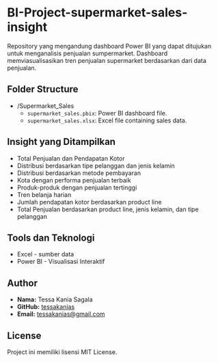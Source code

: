 # BI-Project-supermarket-sales-insight
Repository yang mengandung dashboard Power BI yang dapat ditujukan untuk menganalisis penjualan sumpermarket. Dashboard memviasualisasikan tren penjualan supermarket berdasarkan dari data penjualan.

## Folder Structure
- /Supermarket_Sales
  - `supermarket_sales.pbix`: Power BI dashboard file.  
  - `supermarket_sales.xlsx`: Excel file containing sales data.

## Insight yang Ditampilkan
- Total Penjualan dan Pendapatan Kotor
- Distribusi berdasarkan tipe pelanggan dan jenis kelamin
- Distribusi berdasarkan metode pembayaran
- Kota dengan performa penjualan terbaik
- Produk-produk dengan penjualan tertinggi
- Tren belanja harian
- Jumlah pendapatan kotor berdasarkan product line
- Total Penjualan berdasarkan product line, jenis kelamin, dan tipe pelanggan

## Tools dan Teknologi
- Excel - sumber data
- Power BI - Visualisasi Interaktif

## Author
- **Nama:** Tessa Kania Sagala  
- **GitHub:** [tessakanias](https://github.com/tessakanias)  
- **Email:** [tessakanias@gmail.com](mailto:tessakanias@gmail.com)

## License
Project ini memiliki lisensi MIT License.



